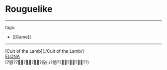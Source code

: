 ﻿---
layout: default
---

# Rouguelike

---
tags:
  - [[Game]]
  
---


[Cult of the Lamb](./Cult of the Lamb/)  
[ELONA](./ELONA/)  
[?怒?????設(./?怒??????)  
